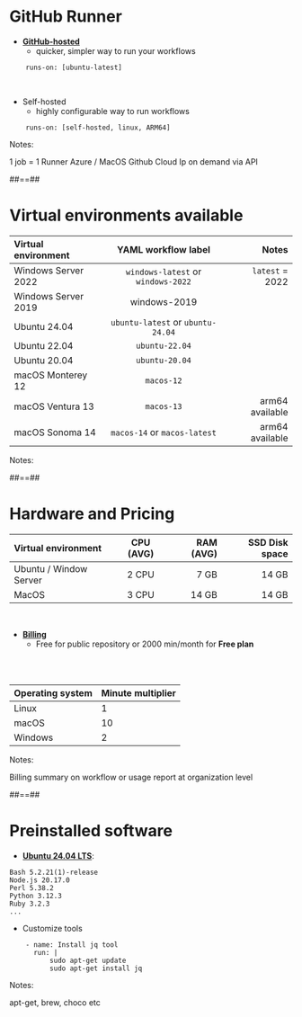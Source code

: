 <!-- .slide: class="with-code" -->

# GitHub Runner

* [**GitHub-hosted**](https://docs.github.com/en/actions/using-github-hosted-runners/about-github-hosted-runners)
  * quicker, simpler way to run your workflows

```yaml[]
    runs-on: [ubuntu-latest]
```

<!-- .element: class="big-code" -->

<br/>

* Self-hosted
  * highly configurable way to run workflows

```yaml[]
    runs-on: [self-hosted, linux, ARM64]
```

<!-- .element: class="big-code" -->

Notes:

1 job = 1 Runner
Azure / MacOS Github Cloud
Ip on demand via API


##==##
<!-- .slide: -->

# Virtual environments available

| Virtual environment |        YAML workflow label         |           Notes |
|:--------------------|:----------------------------------:|----------------:|
| Windows Server 2022 | `windows-latest` or `windows-2022` | `latest` = 2022 |
| Windows Server 2019 |            windows-2019            |                 |
| Ubuntu 24.04        | `ubuntu-latest` or `ubuntu-24.04`  |                 |
| Ubuntu 22.04        |           `ubuntu-22.04`           |                 |
| Ubuntu 20.04        |           `ubuntu-20.04`           |                 |
| macOS Monterey 12   |             `macos-12`             |                 |
| macOS Ventura 13    |             `macos-13`             | arm64 available |
| macOS Sonoma 14     |    `macos-14` or `macos-latest`    | arm64 available |

Notes:

##==##
<!-- .slide: -->

# Hardware and Pricing

| Virtual environment    | CPU (AVG) | RAM (AVG) | SSD Disk space |
|:-----------------------|:---------:|----------:|---------------:|
| Ubuntu / Window Server |   2 CPU   |      7 GB |          14 GB |
| MacOS                  |   3 CPU   |     14 GB |          14 GB |

<br/>

* [**Billing**](https://docs.github.com/en/billing/managing-billing-for-github-actions/about-billing-for-github-actions)
  * Free for public repository or 2000 min/month for **Free plan**

<br/>
<br/>

| Operating system | Minute multiplier |
|:-----------------|:------------------|
| Linux            | 1                 |
| macOS            | 10                |
| Windows          | 2                 |

Notes:

Billing summary on workflow or usage report at organization level

##==##
<!-- .slide: class="with-code" -->

# Preinstalled software

* [**Ubuntu 24.04 LTS**](https://github.com/actions/runner-images/blob/main/images/linux/Ubuntu2204-Readme.md):

```
Bash 5.2.21(1)-release
Node.js 20.17.0
Perl 5.38.2
Python 3.12.3
Ruby 3.2.3
...
```

* Customize tools

```yaml[]
    - name: Install jq tool
      run: |
          sudo apt-get update
          sudo apt-get install jq
```

Notes:

apt-get, brew, choco etc
